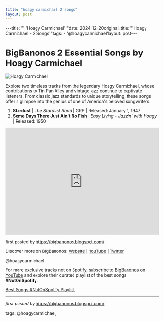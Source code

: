 ```yaml
---
title: "hoagy carmichael 2 songs"
layout: post
---
```

---title: "' 'Hoagy Carmichael''"date: 2024-12-20original_title: "'Hoagy Carmichael - 2 Songs'"tags:  - '@hoagycarmichael'layout: post---<h1>BigBanonos 2 Essential Songs by Hoagy Carmichael</h1><img src="https://m.media-amazon.com/images/I/71Tju0dX8RL.jpg" alt="Hoagy Carmichael"> <p>Explore two timeless tracks from the legendary Hoagy Carmichael, whose contributions to Tin Pan Alley and vintage jazz continue to captivate listeners. From classic jazz standards to unique storytelling, these songs offer a glimpse into the genius of one of America's beloved songwriters.</p> <ol> <li><strong>Stardust</strong> | <em>The Stardust Road</em> | GRP | Released: January 1, 1947</li> <li><strong>Some Days There Just Ain't No Fish</strong> | <em>Easy Living - Jazzin' with Hoagy</em> | Released: 1950</li></ol> <div> <iframe src="https://open.spotify.com/embed/playlist/43L1EZJ8Rqstpprc6Th88x?utm_source=generator" width="100%" height="352" frameborder="0" allowfullscreen="" allow="autoplay; clipboard-write; encrypted-media; fullscreen; picture-in-picture" loading="lazy"></iframe></div> <p>first posted by <a href="https://bigbanonos.blogspot.com/">https://bigbanonos.blogspot.com/</a></p> <div> <p>Discover more on BigBanonos: <a href="https://bigbanonos.blogspot.com/">Website</a> | <a href="https://www.youtube.com/@BigBanonos">YouTube</a> | <a href="https://x.com/bigbanonos">Twitter</a></p></div> <!-- Tags --><p>@hoagycarmichael</p><!--Subscribe and Playlist Links--><div>    <p>For more exclusive tracks not on Spotify, subscribe to <a href="https://www.youtube.com/@BigBanonos" target="_blank">BigBanonos on YouTube</a> and explore their curated playlist of the best songs <strong>#NotOnSpotify</strong>.</p>    <p><a href="https://www.youtube.com/playlist?list=PLtuNtuTatqI0kFahUCbtbfenC_ET5O_tr" target="_blank">Best Songs #NotOnSpotify Playlist<br /></a></p></div><hr /><p><em>first posted by</em> <a href="https://bigbanonos.blogspot.com/" rel="noopener" target="_new">https://bigbanonos.blogspot.com/</a></p><p>tags: @hoagycarmichael,</p>